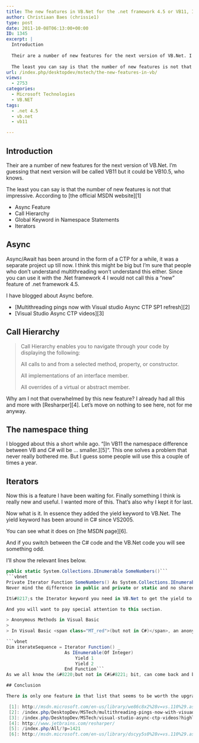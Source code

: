 ```yaml
---
title: The new features in VB.Net for the .net framework 4.5 or VB11, I’m not impressed.
author: Christiaan Baes (chrissie1)
type: post
date: 2011-10-08T06:13:00+00:00
ID: 1345
excerpt: |
  Introduction
  
  Their are a number of new features for the next version of VB.Net. I'm guessing that next version will be called VB11 but it could be VB10.5, who knows. 
  
  The least you can say is that the number of new features is not that impressive.&hellip;
url: /index.php/desktopdev/mstech/the-new-features-in-vb/
views:
  - 2753
categories:
  - Microsoft Technologies
  - VB.NET
tags:
  - .net 4.5
  - vb.net
  - vb11

---
```

## Introduction

Their are a number of new features for the next version of VB.Net. I&#8217;m guessing that next version will be called VB11 but it could be VB10.5, who knows. 

The least you can say is that the number of new features is not that impressive. According to [the official MSDN website][1] 

  * Async Feature
  * Call Hierarchy
  * Global Keyword in Namespace Statements
  * Iterators

## Async

Async/Await has been around in the form of a CTP for a while, it was a separate project up till now. I think this might be big but I&#8217;m sure that people who don&#8217;t understand multithreading won&#8217;t understand this either. Since you can use it with the .Net framework 4 I would not call this a &#8220;new&#8221; feature of .net framework 4.5.
  
I have blogged about Async before.

  * [Multithreading pings now with Visual studio Async CTP SP1 refresh][2]
  * [Visual Studio Async CTP videos][3]

## Call Hierarchy

> Call Hierarchy enables you to navigate through your code by displaying the following:
> 
> All calls to and from a selected method, property, or constructor.
> 
> All implementations of an interface member.
> 
> All overrides of a virtual or abstract member. 

Why am I not that overwhelmed by this new feature? I already had all this and more with [Resharper][4]. Let&#8217;s move on nothing to see here, not for me anyway.

## The namespace thing

I blogged about this a short while ago. &#8220;[In VB11 the namespace difference between VB and C# will be &#8230; smaller.][5]&#8220;. This one solves a problem that never really bothered me. But I guess some people will use this a couple of times a year.

## Iterators

Now this is a feature I have been waiting for. Finally something I think is really new and useful. I wanted more of this. That&#8217;s also why I kept it for last.

Now what is it. In essence they added the yield keyword to VB.Net. The yield keyword has been around in C# since VS2005. 

You can see what it does on [the MSDN page][6]. 

And if you switch between the C# code and the VB.Net code you will see something odd.

I&#8217;ll show the relevant lines below.

```csharp
public static System.Collections.IEnumerable SomeNumbers()```
```vbnet
Private Iterator Function SomeNumbers() As System.Collections.IEnumerable```
Never mind the difference in public and private or static and no shared keyword because you are in a module things. 

It&#8217;s the Iterator keyword you need in VB.Net to get the yield to work. So when you use the yield keyword in a method you have to make that method an Iterator. Probably not the most elegant way of doing things but not to bad either.

And you will want to pay special attention to this section.

> Anonymous Methods in Visual Basic
> 
> In Visual Basic <span class="MT_red">(but not in C#)</span>, an anonymous function can be an iterator function. The following example illustrates this.

```vbnet
Dim iterateSequence = Iterator Function() _
                      As IEnumerable(Of Integer)
                          Yield 1
                          Yield 2
                      End Function```
As we all know the &#8220;but not in C#&#8221; bit, can come back and bite you in the future. not sure what will happen if you pass that function to a C# lib. I might need to try that. It might just work.

## Conclusion

There is only one feature in that list that seems to be worth the upgrade. The biggest question of course is if they have succeeded in solving some of the incompatibilities with C#. I will write about that later.

 [1]: http://msdn.microsoft.com/en-us/library/we86c8x2%28v=vs.110%29.aspx
 [2]: /index.php/DesktopDev/MSTech/multithreading-pings-now-with-visuad?highlight=async&sentence=
 [3]: /index.php/DesktopDev/MSTech/visual-studio-async-ctp-videos?highlight=async&sentence=
 [4]: http://www.jetbrains.com/resharper/
 [5]: /index.php/All/?p=1421
 [6]: http://msdn.microsoft.com/en-us/library/dscyy5s0%28v=vs.110%29.aspx